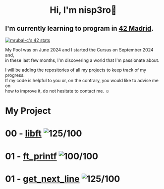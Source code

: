 <h1 align="center"> Hi, I'm nisp3ro🍊 </h1>

## I'm currently learning to program in [42 Madrid](https://www.42madrid.com/).

[![mrubal-c's 42 stats](https://badge.mediaplus.ma/darkgray/mrubal-c?1337Badge=off&UM6P=off)](https://github.com/oakoudad/badge42)

My Pool was on June 2024 and I started the Cursus on September 2024 and,                
in these last few months, I'm discovering a world that I'm passionate about.

I will be adding the repositories of all my projects to keep track of my progress.      
If my code is helpful to you or, on the contrary, you would like to advise me on                      
how to improve it, do not hesitate to contact me. ☺️

# My Project

# 00 - [libft](https://github.com/nisp3ro/libft) ![125/100](https://img.shields.io/badge/125%2F100-green?style=for-the-badge&labelColor=white)

# 01 - [ft_printf](https://github.com/nisp3ro/01-ft_printf) ![100/100](https://img.shields.io/badge/100%2F100-green?style=for-the-badge&labelColor=white)

# 01 - [get_next_line](https://github.com/nisp3ro/01-get_next_line) ![125/100](https://img.shields.io/badge/125%2F100-green?style=for-the-badge&labelColor=white)
